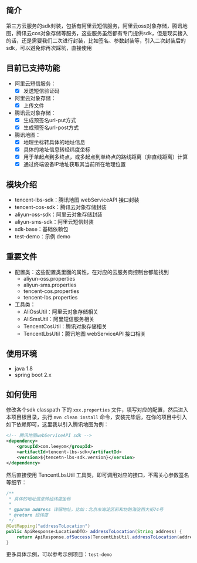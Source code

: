 




## 简介

第三方云服务的sdk封装，包括有阿里云短信服务，阿里云oss对象存储，腾讯地图，腾讯云cos对象存储等服务，这些服务虽然都有专门提供sdk，但是现实接入的话，还是需要我们二次进行封装，比如签名、参数封装等，引入二次封装后的sdk，可以避免你再次踩坑，直接使用

## 目前已支持功能

- 阿里云短信服务：
    - [x] 发送短信验证码
- 阿里云对象存储：
    - [x] 上传文件
- 腾讯云对象存储：
    - [x] 生成预签名url-put方式
    - [x] 生成预签名url-post方式
- 腾讯地图：
    - [x] 地理坐标转具体的地址信息
    - [x] 具体的地址信息转经纬度坐标
    - [x] 用于单起点到多终点，或多起点到单终点的路线距离（非直线距离）计算
    - [x] 通过终端设备IP地址获取其当前所在地理位置
    
## 模块介绍

- tencent-lbs-sdk：腾讯地图 webServiceAPI 接口封装
- tencent-cos-sdk：腾讯云对象存储封装
- aliyun-oss-sdk：阿里云对象存储封装
- aliyun-sms-sdk：阿里云短信封装
- sdk-base：基础依赖包
- test-demo：示例 demo

## 重要文件

- 配置类：这些配置类里面的属性，在对应的云服务商控制台都能找到
    - aliyun-oss.properties
    - aliyun-sms.properties
    - tencent-cos.properties
    - tencent-lbs.properties
- 工具类：
    - AliOssUtil：阿里云对象存储相关
    - AliSmsUtil：阿里短信服务相关
    - TencentCosUtil：腾讯对象存储相关
    - TencentLbsUtil：腾讯地图 webServiceAPI 接口相关

## 使用环境

- java 1.8
- spring boot 2.x
    
## 如何使用

修改各个sdk classpath 下的 `xxx.properties` 文件，填写对应的配置，然后进入本项目根目录，执行 `mvn clean install` 命令，安装完毕后，在你的项目中引入如下依赖即可，这里我以引入腾讯地图为例：

```xml
<!-- 腾讯地图webServiceAPI sdk -->
<dependency>
    <groupId>com.leeyom</groupId>
    <artifactId>tencent-lbs-sdk</artifactId>
    <version>${tencetn-lbs-sdk.version}</version>
</dependency>
```

然后直接使用 TencentLbsUtil 工具类，即可调用对应的接口，不需关心参数签名等细节：

```java
/**
 * 具体的地址信息转经纬度坐标
 *
 * @param address 详细地址，比如：北京市海淀区彩和坊路海淀西大街74号
 * @return 经纬度
 */
@GetMapping("addressToLocation")
public ApiResponse<LocationDTO> addressToLocation(String address) {
    return ApiResponse.ofSuccess(TencentLbsUtil.addressToLocation(address));
}
```
更多具体示例，可以参考示例项目：`test-demo`